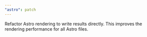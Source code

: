 ```yaml
---
"astro": patch
---
```


Refactor Astro rendering to write results directly. This improves the rendering performance for all Astro files.
